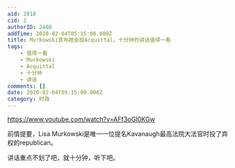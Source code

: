 ```yaml
---
aid: 2818
cid: 2
authorID: 2480
addTime: 2020-02-04T05:15:00.000Z
title: Murkowski宣布她会投Acquittal，十分钟的讲话值得一看
tags:
    - 值得一看
    - Murkowski
    - Acquittal
    - 十分钟
    - 讲话
comments: []
date: 2020-02-04T05:15:00.000Z
category: 时政
---
```


https://www.youtube.com/watch?v=AFf3oGI0KGw

前情提要，Lisa Murkowski是唯一一位提名Kavanaugh最高法院大法官时投了弃权的republican。

讲话重点不划了吧，就十分钟，听下吧。
